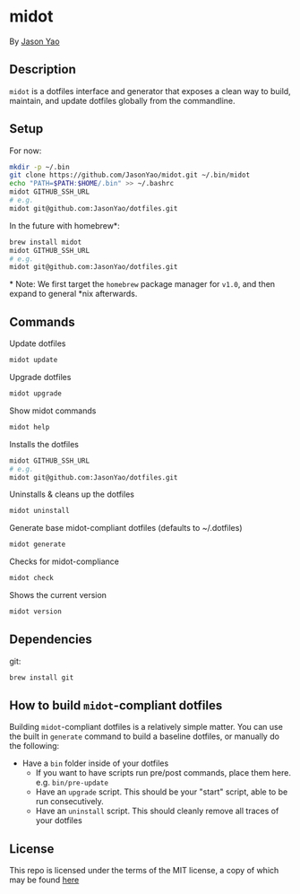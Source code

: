 # midot
By [Jason Yao](https://github.com/JasonYao)

## Description
`midot` is a dotfiles interface and generator
that exposes a clean way to build, maintain,
and update dotfiles globally from the commandline.

## Setup
For now:
```sh
mkdir -p ~/.bin
git clone https://github.com/JasonYao/midot.git ~/.bin/midot
echo "PATH=$PATH:$HOME/.bin" >> ~/.bashrc
midot GITHUB_SSH_URL
# e.g.
midot git@github.com:JasonYao/dotfiles.git
```

In the future with homebrew*:
```sh
brew install midot
midot GITHUB_SSH_URL
# e.g.
midot git@github.com:JasonYao/dotfiles.git
```

\* Note: We first target the `homebrew`
package manager for `v1.0`, and then
expand to general *nix afterwards.

## Commands
Update dotfiles
```sh
midot update
```

Upgrade dotfiles
```sh
midot upgrade
```

Show midot commands
```sh
midot help
```

Installs the dotfiles
```sh
midot GITHUB_SSH_URL
# e.g.
midot git@github.com:JasonYao/dotfiles.git
```

Uninstalls & cleans up the dotfiles
```sh
midot uninstall
```

Generate base midot-compliant dotfiles (defaults to ~/.dotfiles)
```sh
midot generate
```

Checks for midot-compliance
```sh
midot check
```

Shows the current version
```sh
midot version
```

## Dependencies
git:
```sh
brew install git
```

## How to build `midot`-compliant dotfiles
Building `midot`-compliant dotfiles is a relatively
simple matter. You can use the built in `generate`
command to build a baseline dotfiles, or manually
do the following:
- Have a `bin` folder inside of your dotfiles
	- If you want to have scripts run pre/post commands, place them here. e.g. `bin/pre-update`
	- Have an `upgrade` script. This should be your "start" script, able to be run consecutively.
	- Have an `uninstall` script. This should cleanly remove all traces of your dotfiles

## License
This repo is licensed under the terms of the MIT license,
a copy of which may be found [here](LICENSE)
